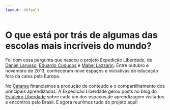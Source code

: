 ```yaml
---
layout: default
---
```


# O que está por trás de algumas das escolas mais incríveis do mundo?

Foi com essa pergunta que nasceu o projeto Expedição Liberdade, de [Daniel Larusso](https://larusso.com.br), [Eduardo Cuducos](https://cuducos.me/) e [Mabel Lazzarin](https://mabel.ml/). Entre outubro e novembro de 2013, conheceram nove espaços e iniciativas de educação fora da caixa pela Europa.

No [Catarse](https://catarse.me/expedicao) financiamos a produção de conteúdo e o compartilhamento dos principais aprendizados. A Expedição Liberdade gerou posts no blog do [Estaleiro Liberdade](https://www.estaleiroliberdade.com.br) sobre cada um dos espaços de aprendizagem visitados e encontros pelo Brasil. E agora reunimos tudo do projeto aqui!
